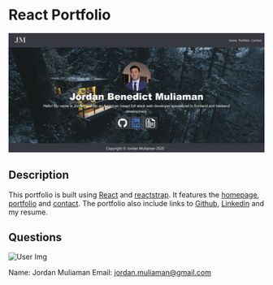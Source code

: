 # React Portfolio

![React Portfolio](./src/images/reactportfolio.JPG)

## Description
This portfolio is built using [React](https://reactjs.org/) and [reactstrap](https://reactstrap.github.io/). It features the [homepage](https://jmuliaman97.github.io/), [portfolio](https://jmuliaman97.github.io/portfolio) and [contact](https://jmuliaman97.github.io/contact). The portfolio also include links to [Github](https://github.com/jmuliaman97), [Linkedin](https://www.linkedin.com/in/jordan-muliaman/) and my resume. 

## Questions
![User Img](https://avatars2.githubusercontent.com/u/62527732?v=4)

Name: Jordan Muliaman
Email: jordan.muliaman@gmail.com